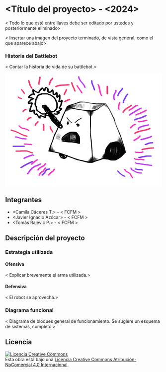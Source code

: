 # <Título del proyecto> - <2024>
< Todo lo que esté entre llaves debe ser editado por ustedes y posteriormente eliminado>

< Insertar una imagen del proyecto terminado, de vista general, como el que aparece abajo>

### Historia del Battlebot
< Contar la historia de vida de su battlebot.>
  
![Robot Ejemplo](/multimedia/robot_ejemplo.png)

## Integrantes
- <Camila Cáceres T.> - < FCFM >
- <Javier Ignacio Azócar> - < FCFM >
- <Tomás Rajevic P.> - < FCFM >


## Descripción del proyecto
  
### Estrategia utilizada
  
#### Ofensiva
< Explicar brevemente el arma utilizada.>

#### Defensiva
< El robot se aprovecha.>

### Diagrama funcional
< Diagrama de bloques general de funcionamiento. Se sugiere un esquema de sistemas, completo.>

## Licencia
<a rel="license" href="http://creativecommons.org/licenses/by-nc/4.0/"><img alt="Licencia Creative Commons" style="border-width:0" src="https://i.creativecommons.org/l/by-nc/4.0/88x31.png" /></a><br />Esta obra está bajo una <a rel="license" href="http://creativecommons.org/licenses/by-nc/4.0/">Licencia Creative Commons Atribución-NoComercial 4.0 Internacional</a>.
